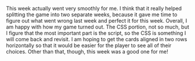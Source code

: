 This week actually went very smoothly for me.  I think that it really helped splitting the game into two separate weeks, because it gave me time to figure out what went wrong last week and perfect it for this week.  Overall, I am happy with how my game turned out.  The CSS portion, not so much, but I figure that the most important part is the script, so the CSS is something I will come back and revisit.  I am hoping to get the cards aligned in two rows horizontally so that it would be easier for the player to see all of their choices.  Other than that, though, this week was a good one for me!
